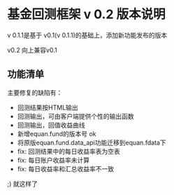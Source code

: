 # 基金回测框架 v 0.2 版本说明

v 0.1.1是基于 v0.1(v 0.1.1)的基础上，添加新功能发布的版本

v0.2 向上兼容v0.1

## 功能清单

主要修复的缺陷有：

- 回测结果按HTML输出
- 回测输出，可由客户端提供个性的输出函数
- 回测输出，回值收益曲线
- 新增equan.fund的版本号 ok
- 将原版equan.fund.data_api功能迁移到equan.fdata下
- fix: 回测结果中的每日收益率表为空表
- fix: 每日账户收益率未计算
- fix: 每日收益率和汇总收益率不一致

;) 就这样了
